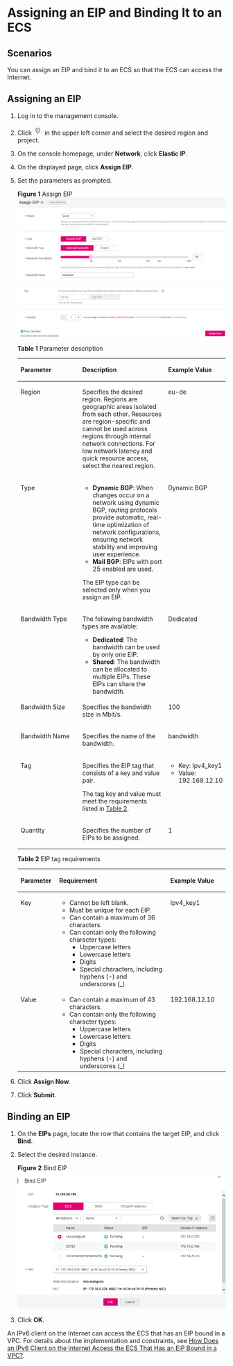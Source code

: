 # Assigning an EIP and Binding It to an ECS<a name="eip_0002"></a>

## Scenarios<a name="en-us_topic_0118498850_s974a02c09b8e44f59dcc9335de2d030a"></a>

You can assign an EIP and bind it to an ECS so that the ECS can access the Internet.

## Assigning an EIP<a name="en-us_topic_0118498850_section16739352111811"></a>

1.  Log in to the management console.
2.  Click  ![](figures/icon-region.png)  in the upper left corner and select the desired region and project.
3.  On the console homepage, under  **Network**, click  **Elastic IP**.
4.  On the displayed page, click  **Assign EIP**.
5.  Set the parameters as prompted.

    **Figure  1**  Assign EIP<a name="en-us_topic_0118498850_fig61031316104110"></a>  
    ![](figures/assign-eip.png "assign-eip")

    **Table  1**  Parameter description

    <a name="en-us_topic_0118498850_tb8e92f5357304d0297e9c203270c546e"></a>
    <table><thead align="left"><tr id="en-us_topic_0118498850_r66aedde49c144d8a84278fc61dadffdd"><th class="cellrowborder" valign="top" width="31.65%" id="mcps1.2.4.1.1"><p id="en-us_topic_0118498850_aafd79e8ecf074d0da2b802ca103815d1"><a name="en-us_topic_0118498850_aafd79e8ecf074d0da2b802ca103815d1"></a><a name="en-us_topic_0118498850_aafd79e8ecf074d0da2b802ca103815d1"></a>Parameter</p>
    </th>
    <th class="cellrowborder" valign="top" width="43.29%" id="mcps1.2.4.1.2"><p id="en-us_topic_0118498850_a30252599cf9146418f791259ec182081"><a name="en-us_topic_0118498850_a30252599cf9146418f791259ec182081"></a><a name="en-us_topic_0118498850_a30252599cf9146418f791259ec182081"></a>Description</p>
    </th>
    <th class="cellrowborder" valign="top" width="25.06%" id="mcps1.2.4.1.3"><p id="en-us_topic_0118498850_a02cb30a37b3a49abb2a82c12344214df"><a name="en-us_topic_0118498850_a02cb30a37b3a49abb2a82c12344214df"></a><a name="en-us_topic_0118498850_a02cb30a37b3a49abb2a82c12344214df"></a>Example Value</p>
    </th>
    </tr>
    </thead>
    <tbody><tr id="en-us_topic_0118498850_row69311030161113"><td class="cellrowborder" valign="top" width="31.65%" headers="mcps1.2.4.1.1 "><p id="en-us_topic_0118498850_p1211443310119"><a name="en-us_topic_0118498850_p1211443310119"></a><a name="en-us_topic_0118498850_p1211443310119"></a>Region</p>
    </td>
    <td class="cellrowborder" valign="top" width="43.29%" headers="mcps1.2.4.1.2 "><p id="en-us_topic_0118498850_p411903317112"><a name="en-us_topic_0118498850_p411903317112"></a><a name="en-us_topic_0118498850_p411903317112"></a>Specifies the desired region. Regions are geographic areas isolated from each other. Resources are region-specific and cannot be used across regions through internal network connections. For low network latency and quick resource access, select the nearest region.</p>
    </td>
    <td class="cellrowborder" valign="top" width="25.06%" headers="mcps1.2.4.1.3 "><p id="en-us_topic_0118498850_p7738111114910"><a name="en-us_topic_0118498850_p7738111114910"></a><a name="en-us_topic_0118498850_p7738111114910"></a>eu-de</p>
    </td>
    </tr>
    <tr id="en-us_topic_0118498850_row1755815445016"><td class="cellrowborder" valign="top" width="31.65%" headers="mcps1.2.4.1.1 "><p id="en-us_topic_0118498850_p0829195012711"><a name="en-us_topic_0118498850_p0829195012711"></a><a name="en-us_topic_0118498850_p0829195012711"></a>Type</p>
    </td>
    <td class="cellrowborder" valign="top" width="43.29%" headers="mcps1.2.4.1.2 "><a name="en-us_topic_0118498850_ul48291050376"></a><a name="en-us_topic_0118498850_ul48291050376"></a><ul id="en-us_topic_0118498850_ul48291050376"><li><strong id="en-us_topic_0118498850_b8332452162712"><a name="en-us_topic_0118498850_b8332452162712"></a><a name="en-us_topic_0118498850_b8332452162712"></a>Dynamic BGP</strong>: When changes occur on a network using dynamic BGP, routing protocols provide automatic, real-time optimization of network configurations, ensuring network stability and improving user experience.</li><li><strong id="en-us_topic_0118498850_b10944114901910"><a name="en-us_topic_0118498850_b10944114901910"></a><a name="en-us_topic_0118498850_b10944114901910"></a>Mail BGP</strong>: EIPs with port 25 enabled are used.</li></ul>
    <p id="en-us_topic_0118498850_p13668174021018"><a name="en-us_topic_0118498850_p13668174021018"></a><a name="en-us_topic_0118498850_p13668174021018"></a>The EIP type can be selected only when you assign an EIP.</p>
    </td>
    <td class="cellrowborder" valign="top" width="25.06%" headers="mcps1.2.4.1.3 "><p id="en-us_topic_0118498850_p18829105015715"><a name="en-us_topic_0118498850_p18829105015715"></a><a name="en-us_topic_0118498850_p18829105015715"></a>Dynamic BGP</p>
    </td>
    </tr>
    <tr id="en-us_topic_0118498850_row34521952120"><td class="cellrowborder" valign="top" width="31.65%" headers="mcps1.2.4.1.1 "><p id="en-us_topic_0118498850_p28291050473"><a name="en-us_topic_0118498850_p28291050473"></a><a name="en-us_topic_0118498850_p28291050473"></a>Bandwidth Type</p>
    </td>
    <td class="cellrowborder" valign="top" width="43.29%" headers="mcps1.2.4.1.2 "><p id="en-us_topic_0118498850_p1182920501978"><a name="en-us_topic_0118498850_p1182920501978"></a><a name="en-us_topic_0118498850_p1182920501978"></a>The following bandwidth types are available:</p>
    <a name="en-us_topic_0118498850_ul14829145016717"></a><a name="en-us_topic_0118498850_ul14829145016717"></a><ul id="en-us_topic_0118498850_ul14829145016717"><li><strong id="en-us_topic_0118498850_b14650281553"><a name="en-us_topic_0118498850_b14650281553"></a><a name="en-us_topic_0118498850_b14650281553"></a>Dedicated</strong>: The bandwidth can be used by only one EIP.</li><li><strong id="en-us_topic_0118498850_b1785064814460"><a name="en-us_topic_0118498850_b1785064814460"></a><a name="en-us_topic_0118498850_b1785064814460"></a>Shared</strong>: The bandwidth can be allocated to multiple EIPs. These EIPs can share the bandwidth.</li></ul>
    </td>
    <td class="cellrowborder" valign="top" width="25.06%" headers="mcps1.2.4.1.3 "><p id="en-us_topic_0118498850_p582925010715"><a name="en-us_topic_0118498850_p582925010715"></a><a name="en-us_topic_0118498850_p582925010715"></a>Dedicated</p>
    </td>
    </tr>
    <tr id="en-us_topic_0118498850_row220919163166"><td class="cellrowborder" valign="top" width="31.65%" headers="mcps1.2.4.1.1 "><p id="en-us_topic_0118498850_p741017230161"><a name="en-us_topic_0118498850_p741017230161"></a><a name="en-us_topic_0118498850_p741017230161"></a>Bandwidth Size</p>
    </td>
    <td class="cellrowborder" valign="top" width="43.29%" headers="mcps1.2.4.1.2 "><p id="en-us_topic_0118498850_p44131723121613"><a name="en-us_topic_0118498850_p44131723121613"></a><a name="en-us_topic_0118498850_p44131723121613"></a>Specifies the bandwidth size in Mbit/s.</p>
    </td>
    <td class="cellrowborder" valign="top" width="25.06%" headers="mcps1.2.4.1.3 "><p id="en-us_topic_0118498850_p15417172316166"><a name="en-us_topic_0118498850_p15417172316166"></a><a name="en-us_topic_0118498850_p15417172316166"></a>100</p>
    </td>
    </tr>
    <tr id="en-us_topic_0118498850_row1798051216168"><td class="cellrowborder" valign="top" width="31.65%" headers="mcps1.2.4.1.1 "><p id="en-us_topic_0118498850_p44256235163"><a name="en-us_topic_0118498850_p44256235163"></a><a name="en-us_topic_0118498850_p44256235163"></a>Bandwidth Name</p>
    </td>
    <td class="cellrowborder" valign="top" width="43.29%" headers="mcps1.2.4.1.2 "><p id="en-us_topic_0118498850_p134282234164"><a name="en-us_topic_0118498850_p134282234164"></a><a name="en-us_topic_0118498850_p134282234164"></a>Specifies the name of the bandwidth.</p>
    </td>
    <td class="cellrowborder" valign="top" width="25.06%" headers="mcps1.2.4.1.3 "><p id="en-us_topic_0118498850_p2430182381611"><a name="en-us_topic_0118498850_p2430182381611"></a><a name="en-us_topic_0118498850_p2430182381611"></a>bandwidth</p>
    </td>
    </tr>
    <tr id="en-us_topic_0118498850_row72697164367"><td class="cellrowborder" valign="top" width="31.65%" headers="mcps1.2.4.1.1 "><p id="en-us_topic_0118498850_p32701616183611"><a name="en-us_topic_0118498850_p32701616183611"></a><a name="en-us_topic_0118498850_p32701616183611"></a>Tag</p>
    </td>
    <td class="cellrowborder" valign="top" width="43.29%" headers="mcps1.2.4.1.2 "><p id="en-us_topic_0118498850_p9270111616363"><a name="en-us_topic_0118498850_p9270111616363"></a><a name="en-us_topic_0118498850_p9270111616363"></a>Specifies the EIP tag that consists of a key and value pair.</p>
    <p id="en-us_topic_0118498850_p011163020377"><a name="en-us_topic_0118498850_p011163020377"></a><a name="en-us_topic_0118498850_p011163020377"></a>The tag key and value must meet the requirements listed in <a href="#en-us_topic_0118498850_table36606052153313">Table 2</a>.</p>
    </td>
    <td class="cellrowborder" valign="top" width="25.06%" headers="mcps1.2.4.1.3 "><a name="en-us_topic_0118498850_ul1423104520372"></a><a name="en-us_topic_0118498850_ul1423104520372"></a><ul id="en-us_topic_0118498850_ul1423104520372"><li>Key: Ipv4_key1</li><li>Value: 192.168.12.10</li></ul>
    </td>
    </tr>
    <tr id="en-us_topic_0118498850_rf9c18d6cf2554db48da9ab7a351d00a7"><td class="cellrowborder" valign="top" width="31.65%" headers="mcps1.2.4.1.1 "><p id="en-us_topic_0118498850_ad3ab73d5ac10468fa5c52ab44adb0196"><a name="en-us_topic_0118498850_ad3ab73d5ac10468fa5c52ab44adb0196"></a><a name="en-us_topic_0118498850_ad3ab73d5ac10468fa5c52ab44adb0196"></a>Quantity</p>
    </td>
    <td class="cellrowborder" valign="top" width="43.29%" headers="mcps1.2.4.1.2 "><p id="en-us_topic_0118498850_en-us_topic_0029397266_p816336174522"><a name="en-us_topic_0118498850_en-us_topic_0029397266_p816336174522"></a><a name="en-us_topic_0118498850_en-us_topic_0029397266_p816336174522"></a>Specifies the number of EIPs to be assigned.</p>
    </td>
    <td class="cellrowborder" valign="top" width="25.06%" headers="mcps1.2.4.1.3 "><p id="en-us_topic_0118498850_ab9a9778fda6e45d7b5710ab0d310f64c"><a name="en-us_topic_0118498850_ab9a9778fda6e45d7b5710ab0d310f64c"></a><a name="en-us_topic_0118498850_ab9a9778fda6e45d7b5710ab0d310f64c"></a>1</p>
    </td>
    </tr>
    </tbody>
    </table>

    **Table  2**  EIP tag requirements

    <a name="en-us_topic_0118498850_table36606052153313"></a>
    <table><thead align="left"><tr id="en-us_topic_0118498850_en-us_topic_0118499005_rd57708e01e6443a9805ca72f554fae7f"><th class="cellrowborder" valign="top" width="18.54%" id="mcps1.2.4.1.1"><p id="en-us_topic_0118498850_en-us_topic_0118499005_abc7708d69440476086850b219c70efa8"><a name="en-us_topic_0118498850_en-us_topic_0118499005_abc7708d69440476086850b219c70efa8"></a><a name="en-us_topic_0118498850_en-us_topic_0118499005_abc7708d69440476086850b219c70efa8"></a><strong id="en-us_topic_0118498850_en-us_topic_0118499005_b842352706165123"><a name="en-us_topic_0118498850_en-us_topic_0118499005_b842352706165123"></a><a name="en-us_topic_0118498850_en-us_topic_0118499005_b842352706165123"></a>Parameter</strong></p>
    </th>
    <th class="cellrowborder" valign="top" width="53.39%" id="mcps1.2.4.1.2"><p id="en-us_topic_0118498850_en-us_topic_0118499005_a0df2f83c3277432ab05b525e4ffb1c2c"><a name="en-us_topic_0118498850_en-us_topic_0118499005_a0df2f83c3277432ab05b525e4ffb1c2c"></a><a name="en-us_topic_0118498850_en-us_topic_0118499005_a0df2f83c3277432ab05b525e4ffb1c2c"></a><strong id="en-us_topic_0118498850_en-us_topic_0118499005_b842352706174218"><a name="en-us_topic_0118498850_en-us_topic_0118499005_b842352706174218"></a><a name="en-us_topic_0118498850_en-us_topic_0118499005_b842352706174218"></a>Requirement</strong></p>
    </th>
    <th class="cellrowborder" valign="top" width="28.07%" id="mcps1.2.4.1.3"><p id="en-us_topic_0118498850_en-us_topic_0118499005_a902e732241f94e96b0b1b718cf7ed639"><a name="en-us_topic_0118498850_en-us_topic_0118499005_a902e732241f94e96b0b1b718cf7ed639"></a><a name="en-us_topic_0118498850_en-us_topic_0118499005_a902e732241f94e96b0b1b718cf7ed639"></a><strong id="en-us_topic_0118498850_en-us_topic_0118499005_b842352706174227"><a name="en-us_topic_0118498850_en-us_topic_0118499005_b842352706174227"></a><a name="en-us_topic_0118498850_en-us_topic_0118499005_b842352706174227"></a>Example Value</strong></p>
    </th>
    </tr>
    </thead>
    <tbody><tr id="en-us_topic_0118498850_en-us_topic_0118499005_r95612b479088487b99e620f90b71f798"><td class="cellrowborder" valign="top" width="18.54%" headers="mcps1.2.4.1.1 "><p id="en-us_topic_0118498850_en-us_topic_0118499005_a7694a48138124d1daf3804556a27bfd6"><a name="en-us_topic_0118498850_en-us_topic_0118499005_a7694a48138124d1daf3804556a27bfd6"></a><a name="en-us_topic_0118498850_en-us_topic_0118499005_a7694a48138124d1daf3804556a27bfd6"></a>Key</p>
    </td>
    <td class="cellrowborder" valign="top" width="53.39%" headers="mcps1.2.4.1.2 "><a name="en-us_topic_0118498850_en-us_topic_0118499005_uac40e19ce4ac49d0913d48b334564c45"></a><a name="en-us_topic_0118498850_en-us_topic_0118499005_uac40e19ce4ac49d0913d48b334564c45"></a><ul id="en-us_topic_0118498850_en-us_topic_0118499005_uac40e19ce4ac49d0913d48b334564c45"><li>Cannot be left blank.</li><li>Must be unique for each EIP.</li><li>Can contain a maximum of 36 characters.</li><li>Can contain only the following character types:<a name="en-us_topic_0118498850_en-us_topic_0118499005_uccb317c6616b4445aa84b125e5aa017f"></a><a name="en-us_topic_0118498850_en-us_topic_0118499005_uccb317c6616b4445aa84b125e5aa017f"></a><ul id="en-us_topic_0118498850_en-us_topic_0118499005_uccb317c6616b4445aa84b125e5aa017f"><li>Uppercase letters</li><li>Lowercase letters</li><li>Digits</li><li>Special characters, including hyphens (-) and underscores (_)</li></ul>
    </li></ul>
    </td>
    <td class="cellrowborder" valign="top" width="28.07%" headers="mcps1.2.4.1.3 "><p id="en-us_topic_0118498850_en-us_topic_0118499005_a1a10de6d67c04555a3508a8cdc3500e7"><a name="en-us_topic_0118498850_en-us_topic_0118499005_a1a10de6d67c04555a3508a8cdc3500e7"></a><a name="en-us_topic_0118498850_en-us_topic_0118499005_a1a10de6d67c04555a3508a8cdc3500e7"></a>Ipv4_key1</p>
    </td>
    </tr>
    <tr id="en-us_topic_0118498850_en-us_topic_0118499005_r32a79d8bde844fda8a6254383317e58f"><td class="cellrowborder" valign="top" width="18.54%" headers="mcps1.2.4.1.1 "><p id="en-us_topic_0118498850_en-us_topic_0118499005_a1ebd1dda592448d49631c7f099519113"><a name="en-us_topic_0118498850_en-us_topic_0118499005_a1ebd1dda592448d49631c7f099519113"></a><a name="en-us_topic_0118498850_en-us_topic_0118499005_a1ebd1dda592448d49631c7f099519113"></a>Value</p>
    </td>
    <td class="cellrowborder" valign="top" width="53.39%" headers="mcps1.2.4.1.2 "><a name="en-us_topic_0118498850_en-us_topic_0118499005_uaf17b1ea9b9a4e58b95cafefa2898283"></a><a name="en-us_topic_0118498850_en-us_topic_0118499005_uaf17b1ea9b9a4e58b95cafefa2898283"></a><ul id="en-us_topic_0118498850_en-us_topic_0118499005_uaf17b1ea9b9a4e58b95cafefa2898283"><li>Can contain a maximum of 43 characters.</li><li>Can contain only the following character types:<a name="en-us_topic_0118498850_en-us_topic_0118499005_ub74c759faad544c3b4428accc9c42b80"></a><a name="en-us_topic_0118498850_en-us_topic_0118499005_ub74c759faad544c3b4428accc9c42b80"></a><ul id="en-us_topic_0118498850_en-us_topic_0118499005_ub74c759faad544c3b4428accc9c42b80"><li>Uppercase letters</li><li>Lowercase letters</li><li>Digits</li><li>Special characters, including hyphens (-) and underscores (_)</li></ul>
    </li></ul>
    </td>
    <td class="cellrowborder" valign="top" width="28.07%" headers="mcps1.2.4.1.3 "><p id="en-us_topic_0118498850_en-us_topic_0118499005_a21a035aeb72143f5ab0fd45a08248d08"><a name="en-us_topic_0118498850_en-us_topic_0118499005_a21a035aeb72143f5ab0fd45a08248d08"></a><a name="en-us_topic_0118498850_en-us_topic_0118499005_a21a035aeb72143f5ab0fd45a08248d08"></a>192.168.12.10</p>
    </td>
    </tr>
    </tbody>
    </table>

6.  Click  **Assign Now**.
7.  Click  **Submit**.

## Binding an EIP<a name="en-us_topic_0118498850_section6234163111911"></a>

1.  On the  **EIPs**  page, locate the row that contains the target EIP, and click  **Bind**.
2.  Select the desired instance.

    **Figure  2**  Bind EIP<a name="en-us_topic_0118498850_fig42552497182029"></a>  
    ![](figures/bind-eip.png "bind-eip")

3.  Click  **OK**.

An IPv6 client on the Internet can access the ECS that has an EIP bound in a VPC. For details about the implementation and constraints, see  [How Does an IPv6 Client on the Internet Access the ECS That Has an EIP Bound in a VPC?](how-does-an-ipv6-client-on-the-internet-access-the-ecs-that-has-an-eip-bound-in-a-vpc.md#faq_connect_0002).

